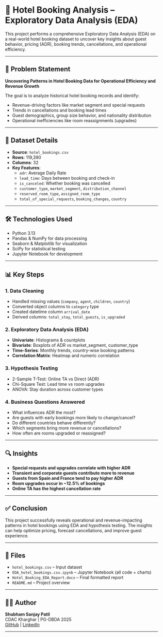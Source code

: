 # 🏨 Hotel Booking Analysis – Exploratory Data Analysis (EDA)

This project performs a comprehensive Exploratory Data Analysis (EDA) on a real-world hotel booking dataset to uncover key insights about guest behavior, pricing (ADR), booking trends, cancellations, and operational efficiency.

---

## 📌 Problem Statement

**Uncovering Patterns in Hotel Booking Data for Operational Efficiency and Revenue Growth**

The goal is to analyze historical hotel booking records and identify:
- Revenue-driving factors like market segment and special requests
- Trends in cancellations and booking lead times
- Guest demographics, group size behavior, and nationality distribution
- Operational inefficiencies like room reassignments (upgrades)

---

## 📂 Dataset Details

- **Source**: `hotel_bookings.csv`
- **Rows**: 119,390
- **Columns**: 32
- **Key Features**:
  - `adr`: Average Daily Rate
  - `lead_time`: Days between booking and check-in
  - `is_canceled`: Whether booking was cancelled
  - `customer_type`, `market_segment`, `distribution_channel`
  - `reserved_room_type`, `assigned_room_type`
  - `total_of_special_requests`, `booking_changes`, `country`

---

## 🛠 Technologies Used

- Python 3.13
- Pandas & NumPy for data processing
- Seaborn & Matplotlib for visualization
- SciPy for statistical testing
- Jupyter Notebook for development

---

## 📊 Key Steps

### 1. Data Cleaning
- Handled missing values (`company`, `agent`, `children`, `country`)
- Converted object columns to `category` type
- Created datetime column `arrival_date`
- Derived columns: `total_stay`, `total_guests`, `is_upgraded`

### 2. Exploratory Data Analysis (EDA)
- **Univariate**: Histograms & countplots
- **Bivariate**: Boxplots of ADR vs market_segment, customer_type
- **Time-Series**: Monthly trends, country-wise booking patterns
- **Correlation Matrix**: Heatmap and numeric correlation

### 3. Hypothesis Testing
- 2-Sample T-Test: Online TA vs Direct (ADR)
- Chi-Square Test: Lead time vs room upgrades
- ANOVA: Stay duration across customer types

### 4. Business Questions Answered
- What influences ADR the most?
- Are guests with early bookings more likely to change/cancel?
- Do different countries behave differently?
- Which segments bring more revenue or cancellations?
- How often are rooms upgraded or reassigned?

---

## 🔍 Insights

- **Special requests and upgrades correlate with higher ADR**
- **Transient and corporate guests contribute more to revenue**
- **Guests from Spain and France tend to pay higher ADR**
- **Room upgrades occur in ~12.5% of bookings**
- **Online TA has the highest cancellation rate**

---

## ✅ Conclusion

This project successfully reveals operational and revenue-impacting patterns in hotel bookings using EDA and hypothesis testing. The insights can help optimize pricing, forecast cancellations, and improve guest experience.

---

## 📁 Files

- `hotel_bookings.csv` – Input dataset
- `EDA_hotel_bookings.csv.ipynb` – Jupyter Notebook (all code + charts)
- `Hotel_Booking_EDA_Report.docx` – Final formatted report
- `README.md` – Project overview

---

## 🙋‍♂️ Author

**Shubham Sanjay Patil**  
CDAC Kharghar | PG-DBDA 2025  
[GitHub](https://github.com/) | [LinkedIn](linkedin.com/in/shubhampatilmca)

---
